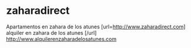 # zaharadirect
Apartamentos en zahara de los atunes
[url=http://www.zaharadirect.com] alquiler en zahara de los atunes [/url]
http://www.alquilerenzaharadelosatunes.com
